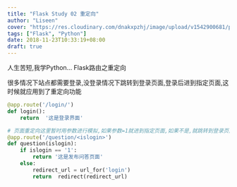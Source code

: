 ```yaml
---
title: "Flask Study 02 重定向"
author: "Liseen"
cover: "https://res.cloudinary.com/dnakxpzhj/image/upload/v1542900681/python-flask-web-development-essential-training_1.jpg"
tags: ["Flask", "Python"]
date: 2018-11-23T10:33:19+08:00
draft: true
---
```


人生苦短,我学Python... Flask路由之重定向

<!--more-->

很多情况下站点都需要登录,没登录情况下跳转到登录页面,登录后进到指定页面,这时候就应用到了重定向功能

```python
@app.route('/login/')
def login():
    return  '这是登录界面'

# 页面重定向这里暂时用参数进行模拟,如果参数=1就进到指定页面,如果不是,就跳转到登录页面
@app.route('/question/<islogin>')
def question(islogin):
    if islogin == '1':
        return '这是发布问答页面'
    else:
        redirect_url = url_for('login')
        return  redirect(redirect_url)
```
